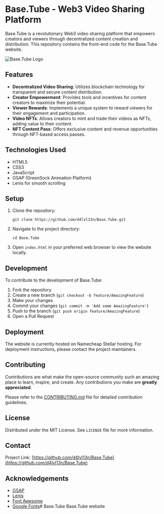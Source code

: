 # Base.Tube - Web3 Video Sharing Platform

Base.Tube is a revolutionary Web3 video sharing platform that empowers creators and viewers through decentralized content creation and distribution. This repository contains the front-end code for the Base.Tube website.

![Base.Tube Logo](path/to/logo.png)

## Features

- **Decentralized Video Sharing**: Utilizes blockchain technology for transparent and secure content distribution.
- **Creator Empowerment**: Provides tools and incentives for content creators to maximize their potential.
- **Viewer Rewards**: Implements a unique system to reward viewers for their engagement and participation.
- **Video NFTs**: Allows creators to mint and trade their videos as NFTs, adding value to their content.
- **NFT Content Pass**: Offers exclusive content and revenue opportunities through NFT-based access passes.

## Technologies Used

- HTML5
- CSS3
- JavaScript
- GSAP (GreenSock Animation Platform)
- Lenis for smooth scrolling

## Setup

1. Clone the repository:
   ```
   git clone https://github.com/d4lvl13n/Base.Tube.git
   ```
2. Navigate to the project directory:
   ```
   cd Base.Tube
   ```
3. Open `index.html` in your preferred web browser to view the website locally.

## Development

To contribute to the development of Base.Tube:

1. Fork the repository
2. Create a new branch (`git checkout -b feature/AmazingFeature`)
3. Make your changes
4. Commit your changes (`git commit -m 'Add some AmazingFeature'`)
5. Push to the branch (`git push origin feature/AmazingFeature`)
6. Open a Pull Request

## Deployment

The website is currently hosted on Namecheap Stellar hosting. For deployment instructions, please contact the project maintainers.

## Contributing

Contributions are what make the open-source community such an amazing place to learn, inspire, and create. Any contributions you make are **greatly appreciated**.

Please refer to the [CONTRIBUTING.md](CONTRIBUTING.md) file for detailed contribution guidelines.

## License

Distributed under the MIT License. See `LICENSE` file for more information.

## Contact

Project Link: [https://github.com/d4lvl13n/Base.Tube](https://github.com/d4lvl13n/Base.Tube)

## Acknowledgements

- [GSAP](https://greensock.com/gsap/)
- [Lenis](https://github.com/studio-freight/lenis)
- [Font Awesome](https://fontawesome.com)
- [Google Fonts](https://fonts.google.com/)# Base.Tube
Base.Tube website 
